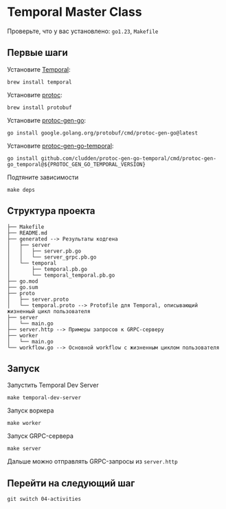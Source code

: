 # Temporal Master Class

Проверьте, что у вас установлено: `go1.23`, `Makefile`

## Первые шаги
Установите [Temporal](https://temporal.io/setup/install-temporal-cli):
```shell
brew install temporal
```

Установите [protoc](https://grpc.io/docs/protoc-installation/):
```shell
brew install protobuf
```

Установите [protoc-gen-go](https://grpc.io/docs/languages/go/quickstart/):
```shell
go install google.golang.org/protobuf/cmd/protoc-gen-go@latest
```

Установите [protoc-gen-go-temporal](https://github.com/cludden/protoc-gen-go-temporal):
```shell
go install github.com/cludden/protoc-gen-go-temporal/cmd/protoc-gen-go_temporal@${PROTOC_GEN_GO_TEMPORAL_VERSION}
```

Подтяните зависимости
```shell
make deps
```

## Структура проекта

```
├── Makefile
├── README.md
├── generated --> Результаты кодгена
│   ├── server
│   │   ├── server.pb.go
│   │   └── server_grpc.pb.go
│   └── temporal
│       ├── temporal.pb.go
│       └── temporal_temporal.pb.go
├── go.mod
├── go.sum
├── proto
│   ├── server.proto
│   └── temporal.proto --> Protofile для Temporal, описывающий жизненный цикл пользователя
├── server
│   └── main.go
├── server.http --> Примеры запросов к GRPC-серверу
├── worker
│   └── main.go
└── workflow.go --> Основной workflow с жизненным циклом пользователя
```

## Запуск

Запустить Temporal Dev Server
```shell
make temporal-dev-server
```

Запуск воркера
```shell
make worker
```

Запуск GRPC-сервера
```shell
make server
```

Дальше можно отправлять GRPC-запросы из `server.http`

## Перейти на следующий шаг

```shell
git switch 04-activities
```